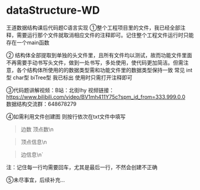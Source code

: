 # dataStructure-WD
王道数据结构课后代码题C语言实现
①整个工程项目里的文件，我已经全部注释，需要运行那个文件就取消相应文件的注释即可。记住整个工程文件运行时只能存在一个main函数

② 结构体全部提取到单独的头文件里，且所有文件均以测试，故而功能文件里面不再需要手动书写头文件，做到一处书写，多处使用，使代码更加简洁。但需注意，各个结构体所使用的的数据类型需和功能文件里的数据类型保持一致  常见 int型 char型 biTree型 我已标出  使用时只需打开注释即可

③代码题讲解视频：B站：北街lhy 
视频链接：
https://www.bilibili.com/video/BV1mh411Y75c?spm_id_from=333.999.0.0  
 数据结构交流群：648678279


④如需利用文件创建图  则按行依次在txt文件中填写 

> 边数 顶点数\n

> 顶点信息\n

> 边信息\n`

注：记住每一行均需要回车，尤其是最后一行，不然会创建不正确



⑤未尽事宜，后续补充...